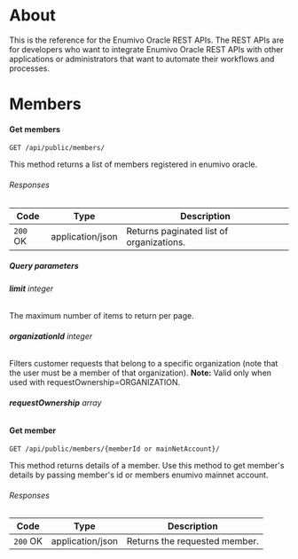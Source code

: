 # About

This is the reference for the Enumivo Oracle REST APIs. The REST APIs are for developers who want to integrate Enumivo Oracle REST APIs with other applications or administrators that want to automate their workflows and processes.

# Members
#### Get members
`GET /api/public/members/`

This method returns a list of members registered in enumivo oracle.

###### Responses
| Code | Type | Description |
| --- | --- | --- |
| `200` OK | application/json | Returns paginated list of organizations. |

##### Query parameters
###### **limit** *integer*

The maximum number of items to return per page.

###### **organizationId** *integer*

Filters customer requests that belong to a specific organization (note that the user must be a member of that organization). **Note:** Valid only when used with requestOwnership=ORGANIZATION.

###### **requestOwnership** *array*

#### Get member
`GET /api/public/members/{memberId or mainNetAccount}/`

This method returns details of a member. Use this method to get member's details by passing member's id or members enumivo mainnet account.

###### Responses
| Code | Type | Description |
| --- | --- | --- |
| `200` OK | application/json | Returns the requested member. |
